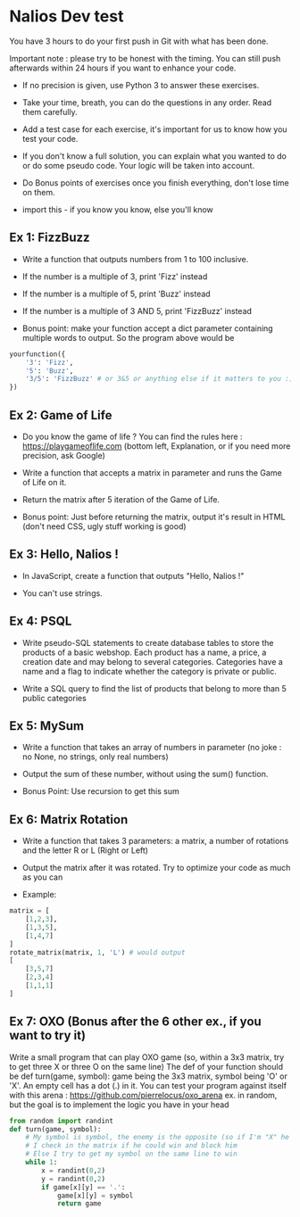 # Nalios Dev test

You have 3 hours to do your first push in Git with what has been done. 

Important note : please try to be honest with the timing. You can still push afterwards within 24 hours if you want to enhance your code.

- If no precision is given, use Python 3 to answer these exercises.

- Take your time, breath, you can do the questions in any order. Read them carefully.

- Add a test case for each exercise, it's important for us to know how you test your code.

- If you don't know a full solution, you can explain what you wanted to do or do some pseudo code. Your logic will be taken into account.

- Do Bonus points of exercises once you finish everything, don't lose time on them.

- import this - if you know you know, else you'll know



## Ex 1: FizzBuzz

- Write a function that outputs numbers from 1 to 100 inclusive.

- If the number is a multiple of 3, print 'Fizz' instead

- If the number is a multiple of 5, print 'Buzz' instead

- If the number is a multiple of 3 AND 5, print 'FizzBuzz' instead

- Bonus point: make your function accept a dict parameter containing multiple words to output. So the program above would be

```python
yourfunction({
    '3': 'Fizz',
    '5': 'Buzz',
    '3/5': 'FizzBuzz' # or 3&5 or anything else if it matters to you :) 
})
```


## Ex 2: Game of Life

- Do you know the game of life ? You can find the rules here : https://playgameoflife.com (bottom left, Explanation, or if you need more precision, ask Google)

- Write a function that accepts a matrix in parameter and runs the Game of Life on it.

- Return the matrix after 5 iteration of the Game of Life.

- Bonus point: Just before returning the matrix, output it's result in HTML (don't need CSS, ugly stuff working is good)



## Ex 3: Hello, Nalios !

- In JavaScript, create a function that outputs "Hello, Nalios !"

- You can't use strings.



## Ex 4: PSQL

- Write pseudo-SQL statements to create database tables to store the products of a basic webshop. Each product has a name, a price, a creation date and may belong to several categories. Categories have a name and a flag to indicate whether the category is private or public.

- Write a SQL query to find the list of products that belong to more than 5 public categories



## Ex 5: MySum

- Write a function that takes an array of numbers in parameter (no joke : no None, no strings, only real numbers)

- Output the sum of these number, without using the sum() function.

- Bonus Point: Use recursion to get this sum



## Ex 6: Matrix Rotation

- Write a function that takes 3 parameters: a matrix, a number of rotations and the letter R or L (Right or Left)

- Output the matrix after it was rotated. Try to optimize your code as much as you can

- Example:
```python
matrix = [
    [1,2,3],
    [1,3,5],
    [1,4,7]
]
rotate_matrix(matrix, 1, 'L') # would output
[
    [3,5,7]
    [2,3,4]
    [1,1,1]
]
```


## Ex 7: OXO (Bonus after the 6 other ex., if you want to try it)

Write a small program that can play OXO game (so, within a 3x3 matrix, try to get three X or three O on the same line)
The def of your function should be def turn(game, symbol): game being the 3x3 matrix, symbol being 'O' or 'X'.
An empty cell has a dot (.) in it.
You can test your program against itself with this arena : https://github.com/pierrelocus/oxo_arena
ex. in random, but the goal is to implement the logic you have in your head
```python
from random import randint
def turn(game, symbol):
    # My symbol is symbol, the enemy is the opposite (so if I'm "X" he's "O")
    # I check in the matrix if he could win and block him
    # Else I try to get my symbol on the same line to win
    while 1:
        x = randint(0,2)
        y = randint(0,2)
        if game[x][y] == '.':
            game[x][y] = symbol
            return game
```